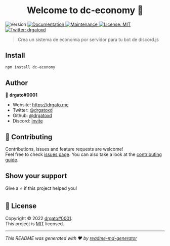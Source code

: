 <h1 align="center">Welcome to dc-economy 👋</h1>
<p>
  <img alt="Version" src="https://img.shields.io/badge/version-1.0.0-blue.svg?cacheSeconds=2592000" />
  <a href="https://github.com/drgatoxd/dc-economy#readme" target="_blank">
    <img alt="Documentation" src="https://img.shields.io/badge/documentation-yes-brightgreen.svg" />
  </a>
  <a href="https://github.com/drgatoxd/dc-economy/graphs/commit-activity" target="_blank">
    <img alt="Maintenance" src="https://img.shields.io/badge/Maintained%3F-yes-green.svg" />
  </a>
  <a href="https://github.com/drgatoxd/dc-economy/blob/master/LICENSE" target="_blank">
    <img alt="License: MIT" src="https://img.shields.io/github/license/drgatoxd/dc-economy" />
  </a>
  <a href="https://twitter.com/drgatoxd" target="_blank">
    <img alt="Twitter: drgatoxd" src="https://img.shields.io/twitter/follow/drgatoxd.svg?style=social" />
  </a>
</p>

> Crea un sistema de economía por servidor para tu bot de discord.js

## Install

```sh
npm install dc-economy
```

## Author

👤 **drgato#0001**

- Website: https://drgato.me
- Twitter: [@drgatoxd](https://twitter.com/drgatoxd)
- Github: [@drgatoxd](https://github.com/drgatoxd)
- Discord: [Invite](https://discord.gg/Z4wj6gYyvE)

## 🤝 Contributing

Contributions, issues and feature requests are welcome!<br />Feel free to check [issues page](https://github.com/drgatoxd/dc-economy/issues). You can also take a look at the [contributing guide](https://github.com/drgatoxd/dc-economy/blob/main/Contributing.md).

## Show your support

Give a ⭐️ if this project helped you!

## 📝 License

Copyright © 2022 [drgato#0001](https://github.com/drgatoxd).<br />
This project is [MIT](https://github.com/drgatoxd/dc-economy/blob/master/LICENSE) licensed.

---

_This README was generated with ❤️ by [readme-md-generator](https://github.com/kefranabg/readme-md-generator)_
